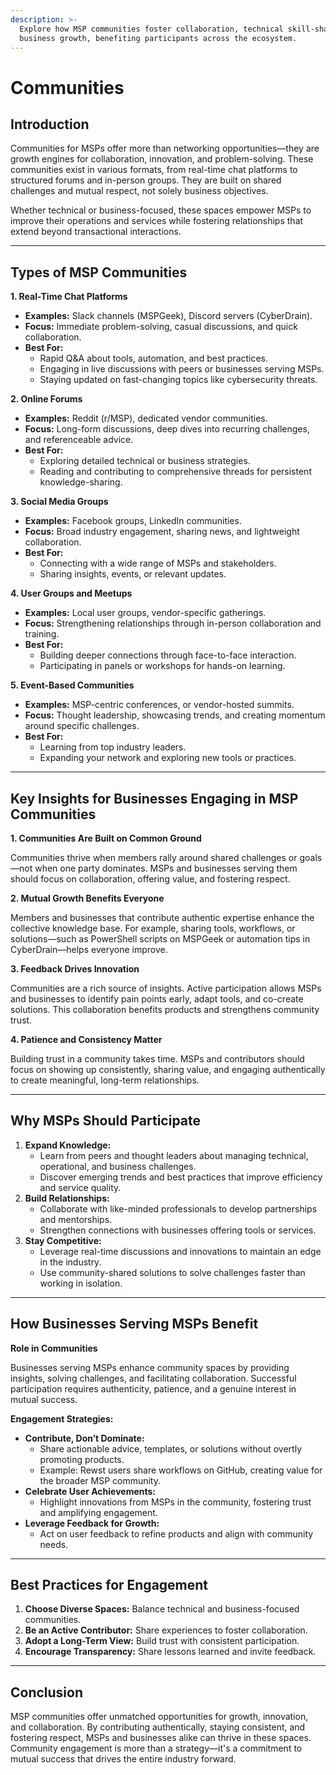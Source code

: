 ```yaml
---
description: >-
  Explore how MSP communities foster collaboration, technical skill-sharing, and
  business growth, benefiting participants across the ecosystem.
---
```


# Communities

## Introduction

Communities for MSPs offer more than networking opportunities—they are growth engines for collaboration, innovation, and problem-solving. These communities exist in various formats, from real-time chat platforms to structured forums and in-person groups. They are built on shared challenges and mutual respect, not solely business objectives.

Whether technical or business-focused, these spaces empower MSPs to improve their operations and services while fostering relationships that extend beyond transactional interactions.

***

## Types of MSP Communities

**1. Real-Time Chat Platforms**

* **Examples:** Slack channels (MSPGeek), Discord servers (CyberDrain).
* **Focus:** Immediate problem-solving, casual discussions, and quick collaboration.
* **Best For:**
  * Rapid Q\&A about tools, automation, and best practices.
  * Engaging in live discussions with peers or businesses serving MSPs.
  * Staying updated on fast-changing topics like cybersecurity threats.

**2. Online Forums**

* **Examples:** Reddit (r/MSP), dedicated vendor communities.
* **Focus:** Long-form discussions, deep dives into recurring challenges, and referenceable advice.
* **Best For:**
  * Exploring detailed technical or business strategies.
  * Reading and contributing to comprehensive threads for persistent knowledge-sharing.

**3. Social Media Groups**

* **Examples:** Facebook groups, LinkedIn communities.
* **Focus:** Broad industry engagement, sharing news, and lightweight collaboration.
* **Best For:**
  * Connecting with a wide range of MSPs and stakeholders.
  * Sharing insights, events, or relevant updates.

**4. User Groups and Meetups**

* **Examples:** Local user groups, vendor-specific gatherings.
* **Focus:** Strengthening relationships through in-person collaboration and training.
* **Best For:**
  * Building deeper connections through face-to-face interaction.
  * Participating in panels or workshops for hands-on learning.

**5. Event-Based Communities**

* **Examples:** MSP-centric conferences, or vendor-hosted summits.
* **Focus:** Thought leadership, showcasing trends, and creating momentum around specific challenges.
* **Best For:**
  * Learning from top industry leaders.
  * Expanding your network and exploring new tools or practices.

***

## Key Insights for Businesses Engaging in MSP Communities

**1. Communities Are Built on Common Ground**

Communities thrive when members rally around shared challenges or goals—not when one party dominates. MSPs and businesses serving them should focus on collaboration, offering value, and fostering respect.

**2. Mutual Growth Benefits Everyone**

Members and businesses that contribute authentic expertise enhance the collective knowledge base. For example, sharing tools, workflows, or solutions—such as PowerShell scripts on MSPGeek or automation tips in CyberDrain—helps everyone improve.

**3. Feedback Drives Innovation**

Communities are a rich source of insights. Active participation allows MSPs and businesses to identify pain points early, adapt tools, and co-create solutions. This collaboration benefits products and strengthens community trust.

**4. Patience and Consistency Matter**

Building trust in a community takes time. MSPs and contributors should focus on showing up consistently, sharing value, and engaging authentically to create meaningful, long-term relationships.

***

## Why MSPs Should Participate

1. **Expand Knowledge:**
   * Learn from peers and thought leaders about managing technical, operational, and business challenges.
   * Discover emerging trends and best practices that improve efficiency and service quality.
2. **Build Relationships:**
   * Collaborate with like-minded professionals to develop partnerships and mentorships.
   * Strengthen connections with businesses offering tools or services.
3. **Stay Competitive:**
   * Leverage real-time discussions and innovations to maintain an edge in the industry.
   * Use community-shared solutions to solve challenges faster than working in isolation.

***

## How Businesses Serving MSPs Benefit

**Role in Communities**

Businesses serving MSPs enhance community spaces by providing insights, solving challenges, and facilitating collaboration. Successful participation requires authenticity, patience, and a genuine interest in mutual success.

**Engagement Strategies:**

* **Contribute, Don’t Dominate:**
  * Share actionable advice, templates, or solutions without overtly promoting products.
  * Example: Rewst users share workflows on GitHub, creating value for the broader MSP community.
* **Celebrate User Achievements:**
  * Highlight innovations from MSPs in the community, fostering trust and amplifying engagement.
* **Leverage Feedback for Growth:**
  * Act on user feedback to refine products and align with community needs.

***

## Best Practices for Engagement

1. **Choose Diverse Spaces:** Balance technical and business-focused communities.
2. **Be an Active Contributor:** Share experiences to foster collaboration.
3. **Adopt a Long-Term View:** Build trust with consistent participation.
4. **Encourage Transparency:** Share lessons learned and invite feedback.

***

## Conclusion

MSP communities offer unmatched opportunities for growth, innovation, and collaboration. By contributing authentically, staying consistent, and fostering respect, MSPs and businesses alike can thrive in these spaces. Community engagement is more than a strategy—it's a commitment to mutual success that drives the entire industry forward.
